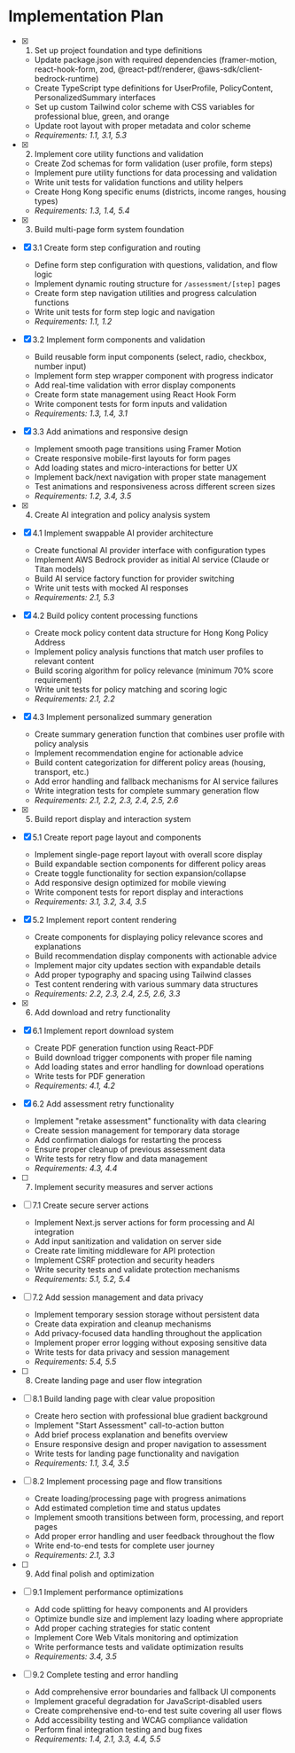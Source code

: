 # Implementation Plan

- [x] 1. Set up project foundation and type definitions

  - Update package.json with required dependencies (framer-motion, react-hook-form, zod, @react-pdf/renderer, @aws-sdk/client-bedrock-runtime)
  - Create TypeScript type definitions for UserProfile, PolicyContent, PersonalizedSummary interfaces
  - Set up custom Tailwind color scheme with CSS variables for professional blue, green, and orange
  - Update root layout with proper metadata and color scheme
  - _Requirements: 1.1, 3.1, 5.3_

- [x] 2. Implement core utility functions and validation

  - Create Zod schemas for form validation (user profile, form steps)
  - Implement pure utility functions for data processing and validation
  - Write unit tests for validation functions and utility helpers
  - Create Hong Kong specific enums (districts, income ranges, housing types)
  - _Requirements: 1.3, 1.4, 5.4_

- [x] 3. Build multi-page form system foundation
- [x] 3.1 Create form step configuration and routing

  - Define form step configuration with questions, validation, and flow logic
  - Implement dynamic routing structure for `/assessment/[step]` pages
  - Create form step navigation utilities and progress calculation functions
  - Write unit tests for form step logic and navigation
  - _Requirements: 1.1, 1.2_

- [x] 3.2 Implement form components and validation

  - Build reusable form input components (select, radio, checkbox, number input)
  - Implement form step wrapper component with progress indicator
  - Add real-time validation with error display components
  - Create form state management using React Hook Form
  - Write component tests for form inputs and validation
  - _Requirements: 1.3, 1.4, 3.1_

- [x] 3.3 Add animations and responsive design

  - Implement smooth page transitions using Framer Motion
  - Create responsive mobile-first layouts for form pages
  - Add loading states and micro-interactions for better UX
  - Implement back/next navigation with proper state management
  - Test animations and responsiveness across different screen sizes
  - _Requirements: 1.2, 3.4, 3.5_

- [x] 4. Create AI integration and policy analysis system
- [x] 4.1 Implement swappable AI provider architecture

  - Create functional AI provider interface with configuration types
  - Implement AWS Bedrock provider as initial AI service (Claude or Titan models)
  - Build AI service factory function for provider switching
  - Write unit tests with mocked AI responses
  - _Requirements: 2.1, 5.3_

- [x] 4.2 Build policy content processing functions

  - Create mock policy content data structure for Hong Kong Policy Address
  - Implement policy analysis functions that match user profiles to relevant content
  - Build scoring algorithm for policy relevance (minimum 70% score requirement)
  - Write unit tests for policy matching and scoring logic
  - _Requirements: 2.1, 2.2_

- [x] 4.3 Implement personalized summary generation

  - Create summary generation function that combines user profile with policy analysis
  - Implement recommendation engine for actionable advice
  - Build content categorization for different policy areas (housing, transport, etc.)
  - Add error handling and fallback mechanisms for AI service failures
  - Write integration tests for complete summary generation flow
  - _Requirements: 2.1, 2.2, 2.3, 2.4, 2.5, 2.6_

- [x] 5. Build report display and interaction system
- [x] 5.1 Create report page layout and components

  - Implement single-page report layout with overall score display
  - Build expandable section components for different policy areas
  - Create toggle functionality for section expansion/collapse
  - Add responsive design optimized for mobile viewing
  - Write component tests for report display and interactions
  - _Requirements: 3.1, 3.2, 3.4, 3.5_

- [x] 5.2 Implement report content rendering

  - Create components for displaying policy relevance scores and explanations
  - Build recommendation display components with actionable advice
  - Implement major city updates section with expandable details
  - Add proper typography and spacing using Tailwind classes
  - Test content rendering with various summary data structures
  - _Requirements: 2.2, 2.3, 2.4, 2.5, 2.6, 3.3_

- [x] 6. Add download and retry functionality
- [x] 6.1 Implement report download system

  - Create PDF generation function using React-PDF
  - Build download trigger components with proper file naming
  - Add loading states and error handling for download operations
  - Write tests for PDF generation
  - _Requirements: 4.1, 4.2_

- [x] 6.2 Add assessment retry functionality

  - Implement "retake assessment" functionality with data clearing
  - Create session management for temporary data storage
  - Add confirmation dialogs for restarting the process
  - Ensure proper cleanup of previous assessment data
  - Write tests for retry flow and data management
  - _Requirements: 4.3, 4.4_

- [ ] 7. Implement security measures and server actions
- [ ] 7.1 Create secure server actions

  - Implement Next.js server actions for form processing and AI integration
  - Add input sanitization and validation on server side
  - Create rate limiting middleware for API protection
  - Implement CSRF protection and security headers
  - Write security tests and validate protection mechanisms
  - _Requirements: 5.1, 5.2, 5.4_

- [ ] 7.2 Add session management and data privacy

  - Implement temporary session storage without persistent data
  - Create data expiration and cleanup mechanisms
  - Add privacy-focused data handling throughout the application
  - Implement proper error logging without exposing sensitive data
  - Write tests for data privacy and session management
  - _Requirements: 5.4, 5.5_

- [ ] 8. Create landing page and user flow integration
- [ ] 8.1 Build landing page with clear value proposition

  - Create hero section with professional blue gradient background
  - Implement "Start Assessment" call-to-action button
  - Add brief process explanation and benefits overview
  - Ensure responsive design and proper navigation to assessment
  - Write tests for landing page functionality and navigation
  - _Requirements: 1.1, 3.4, 3.5_

- [ ] 8.2 Implement processing page and flow transitions

  - Create loading/processing page with progress animations
  - Add estimated completion time and status updates
  - Implement smooth transitions between form, processing, and report pages
  - Add proper error handling and user feedback throughout the flow
  - Write end-to-end tests for complete user journey
  - _Requirements: 2.1, 3.3_

- [ ] 9. Add final polish and optimization
- [ ] 9.1 Implement performance optimizations

  - Add code splitting for heavy components and AI providers
  - Optimize bundle size and implement lazy loading where appropriate
  - Add proper caching strategies for static content
  - Implement Core Web Vitals monitoring and optimization
  - Write performance tests and validate optimization results
  - _Requirements: 3.4, 3.5_

- [ ] 9.2 Complete testing and error handling
  - Add comprehensive error boundaries and fallback UI components
  - Implement graceful degradation for JavaScript-disabled users
  - Create comprehensive end-to-end test suite covering all user flows
  - Add accessibility testing and WCAG compliance validation
  - Perform final integration testing and bug fixes
  - _Requirements: 1.4, 2.1, 3.3, 4.4, 5.5_
